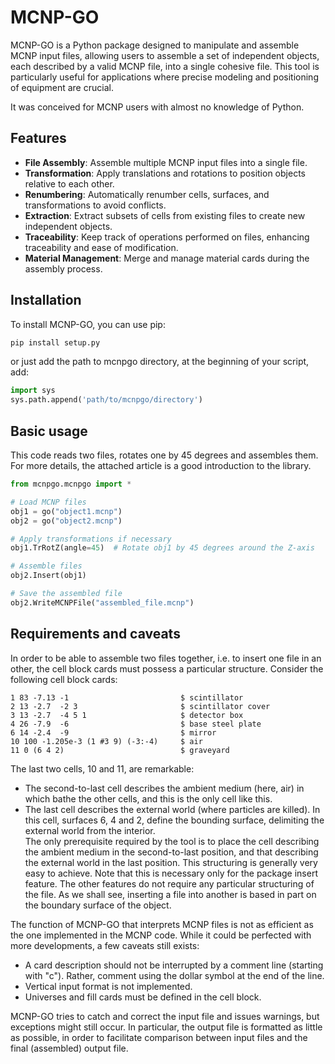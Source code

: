 # MCNP-GO

MCNP-GO is a Python package designed to manipulate and assemble MCNP input files, allowing users to assemble a set of independent objects, each described by a valid MCNP file, into a single cohesive file. This tool is particularly useful for applications where precise modeling and positioning of equipment are crucial.

It was conceived for MCNP users with almost no knowledge of Python.

## Features

- **File Assembly**: Assemble multiple MCNP input files into a single file.
- **Transformation**: Apply translations and rotations to position objects relative to each other.
- **Renumbering**: Automatically renumber cells, surfaces, and transformations to avoid conflicts.
- **Extraction**: Extract subsets of cells from existing files to create new independent objects.
- **Traceability**: Keep track of operations performed on files, enhancing traceability and ease of modification.
- **Material Management**: Merge and manage material cards during the assembly process.

## Installation

To install MCNP-GO, you can use pip:
```sh
pip install setup.py
```

or just add the path to mcnpgo directory, at the beginning of your script, add:
```python
import sys
sys.path.append('path/to/mcnpgo/directory')
```

## Basic usage

This code reads two files, rotates one by 45 degrees and assembles them. For more details, the attached article is a good introduction to the library.

```python
from mcnpgo.mcnpgo import *

# Load MCNP files
obj1 = go("object1.mcnp")
obj2 = go("object2.mcnp")

# Apply transformations if necessary
obj1.TrRotZ(angle=45)  # Rotate obj1 by 45 degrees around the Z-axis

# Assemble files
obj2.Insert(obj1)

# Save the assembled file
obj2.WriteMCNPFile("assembled_file.mcnp")
```


## Requirements and caveats

In order to be able to assemble two files together, i.e. to insert one file in an other, the cell block cards must possess a particular structure. Consider the following cell block cards:
```
1 83 -7.13 -1                         $ scintillator
2 13 -2.7  -2 3                       $ scintillator cover
3 13 -2.7  -4 5 1                     $ detector box
4 26 -7.9  -6                         $ base steel plate
6 14 -2.4  -9                         $ mirror
10 100 -1.205e-3 (1 #3 9) (-3:-4)     $ air
11 0 (6 4 2)                          $ graveyard
```
The last two cells, 10 and 11, are remarkable:
- The second-to-last cell describes the ambient medium (here, air) in which bathe the other cells, and this is the only cell like this. 
- The last cell describes the external world (where particles are killed). In this cell, surfaces 6, 4 and 2, define the bounding surface, delimiting the external world from the interior.   
The only prerequisite required by the tool is to place the cell describing the ambient medium in the second-to-last position, and that describing the external world in the last position. This structuring is generally very easy to achieve. Note that this is necessary only for the package insert feature. The other features do not require any particular structuring of the file. As we shall see, inserting a file into another is based in part on the boundary surface of the object.

The function of MCNP-GO that interprets MCNP files is not as efficient as the one implemented in the MCNP code. While it could be perfected with more developments, a few caveats still exists:
- A card description should not be interrupted by a comment line (starting with "c"). Rather, comment using the dollar symbol at the end of the line.
- Vertical input format is not implemented.
- Universes and fill cards must be defined in the cell block.

MCNP-GO tries to catch and correct the input file and issues warnings, but exceptions might still occur. In particular, the output file is formatted as little as possible, in order to facilitate comparison between input files and the final (assembled) output file.	


